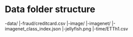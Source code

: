 # Data folder structure
-data/
|-fraud/creditcard.csv
|-image/
 |-imagenet/
 |-imagenet_class_index.json
 |-jellyfish.png
|-time/ETTh1.csv
